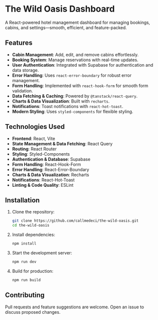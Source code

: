 # The Wild Oasis Dashboard

A React-powered hotel management dashboard for managing bookings, cabins, and settings—smooth, efficient, and feature-packed.

## Features
- **Cabin Management**: Add, edit, and remove cabins effortlessly.
- **Booking System**: Manage reservations with real-time updates.
- **User Authentication**: Integrated with Supabase for authentication and data storage.
- **Error Handling**: Uses `react-error-boundary` for robust error management.
- **Form Handling**: Implemented with `react-hook-form` for smooth form validation.
- **Data Fetching & Caching**: Powered by `@tanstack/react-query`.
- **Charts & Data Visualization**: Built with `recharts`.
- **Notifications**: Toast notifications with `react-hot-toast`.
- **Modern Styling**: Uses `styled-components` for flexible styling.

## Technologies Used
- **Frontend**: React, Vite
- **State Management & Data Fetching**: React Query
- **Routing**: React Router
- **Styling**: Styled-Components
- **Authentication & Database**: Supabase
- **Form Handling**: React-Hook-Form
- **Error Handling**: React-Error-Boundary
- **Charts & Data Visualization**: Recharts
- **Notifications**: React-Hot-Toast
- **Linting & Code Quality**: ESLint

## Installation

1. Clone the repository:
   ```sh
   git clone https://github.com/callmedeci/the-wild-oasis.git
   cd the-wild-oasis
   ```

2. Install dependencies:
   ```sh
   npm install
   ```

3. Start the development server:
   ```sh
   npm run dev
   ```

4. Build for production:
   ```sh
   npm run build
   ```

## Contributing
Pull requests and feature suggestions are welcome. Open an issue to discuss proposed changes.

